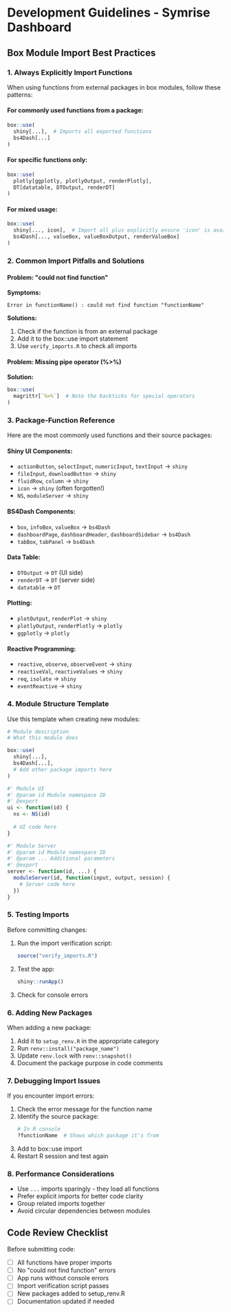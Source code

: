# Development Guidelines - Symrise Dashboard

## Box Module Import Best Practices

### 1. Always Explicitly Import Functions

When using functions from external packages in box modules, follow these patterns:

#### For commonly used functions from a package:
```r
box::use(
  shiny[...],  # Imports all exported functions
  bs4Dash[...]
)
```

#### For specific functions only:
```r
box::use(
  plotly[ggplotly, plotlyOutput, renderPlotly],
  DT[datatable, DTOutput, renderDT]
)
```

#### For mixed usage:
```r
box::use(
  shiny[..., icon],  # Import all plus explicitly ensure 'icon' is available
  bs4Dash[..., valueBox, valueBoxOutput, renderValueBox]
)
```

### 2. Common Import Pitfalls and Solutions

#### Problem: "could not find function"
**Symptoms:**
```
Error in functionName() : could not find function "functionName"
```

**Solutions:**
1. Check if the function is from an external package
2. Add it to the box::use import statement
3. Use `verify_imports.R` to check all imports

#### Problem: Missing pipe operator (%>%)
**Solution:**
```r
box::use(
  magrittr[`%>%`]  # Note the backticks for special operators
)
```

### 3. Package-Function Reference

Here are the most commonly used functions and their source packages:

#### Shiny UI Components:
- `actionButton`, `selectInput`, `numericInput`, `textInput` → `shiny`
- `fileInput`, `downloadButton` → `shiny`
- `fluidRow`, `column` → `shiny`
- `icon` → `shiny` (often forgotten!)
- `NS`, `moduleServer` → `shiny`

#### BS4Dash Components:
- `box`, `infoBox`, `valueBox` → `bs4Dash`
- `dashboardPage`, `dashboardHeader`, `dashboardSidebar` → `bs4Dash`
- `tabBox`, `tabPanel` → `bs4Dash`

#### Data Table:
- `DTOutput` → `DT` (UI side)
- `renderDT` → `DT` (server side)
- `datatable` → `DT`

#### Plotting:
- `plotOutput`, `renderPlot` → `shiny`
- `plotlyOutput`, `renderPlotly` → `plotly`
- `ggplotly` → `plotly`

#### Reactive Programming:
- `reactive`, `observe`, `observeEvent` → `shiny`
- `reactiveVal`, `reactiveValues` → `shiny`
- `req`, `isolate` → `shiny`
- `eventReactive` → `shiny`

### 4. Module Structure Template

Use this template when creating new modules:

```r
# Module description
# What this module does

box::use(
  shiny[...],
  bs4Dash[...],
  # Add other package imports here
)

#' Module UI
#' @param id Module namespace ID
#' @export
ui <- function(id) {
  ns <- NS(id)
  
  # UI code here
}

#' Module Server
#' @param id Module namespace ID
#' @param ... Additional parameters
#' @export
server <- function(id, ...) {
  moduleServer(id, function(input, output, session) {
    # Server code here
  })
}
```

### 5. Testing Imports

Before committing changes:

1. Run the import verification script:
   ```r
   source("verify_imports.R")
   ```

2. Test the app:
   ```r
   shiny::runApp()
   ```

3. Check for console errors

### 6. Adding New Packages

When adding a new package:

1. Add it to `setup_renv.R` in the appropriate category
2. Run `renv::install("package_name")`
3. Update `renv.lock` with `renv::snapshot()`
4. Document the package purpose in code comments

### 7. Debugging Import Issues

If you encounter import errors:

1. Check the error message for the function name
2. Identify the source package:
   ```r
   # In R console
   ?functionName  # Shows which package it's from
   ```
3. Add to box::use import
4. Restart R session and test again

### 8. Performance Considerations

- Use `...` imports sparingly - they load all functions
- Prefer explicit imports for better code clarity
- Group related imports together
- Avoid circular dependencies between modules

## Code Review Checklist

Before submitting code:

- [ ] All functions have proper imports
- [ ] No "could not find function" errors
- [ ] App runs without console errors
- [ ] Import verification script passes
- [ ] New packages added to setup_renv.R
- [ ] Documentation updated if needed